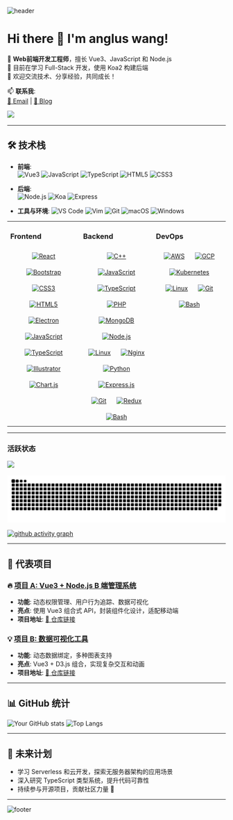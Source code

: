 ![header](https://capsule-render.vercel.app/api?type=waving&color=0:EF4444,100:3B82F6&height=150&section=header)

# Hi there 👋 I'm **anglus wang**!

🔭 **Web前端开发工程师**，擅长 Vue3、JavaScript 和 Node.js  
🌱 目前在学习 Full-Stack 开发，使用 Koa2 构建后端  
💬 欢迎交流技术、分享经验，共同成长！  

📫 **联系我**:  
[📧 Email](mailto:angluswang@gmail.com) | [📝 Blog](https://angluswang.com)

![](https://komarev.com/ghpvc/?username=angluswang&color=blue&style=flat-square\&layout=compact)

---

## 🛠️ 技术栈
- **前端**:  
  ![Vue3](https://img.shields.io/badge/Vue3-4FC08D?style=flat&logo=vue.js&logoColor=white)
  ![JavaScript](https://img.shields.io/badge/JavaScript-F7DF1E?style=flat&logo=javascript&logoColor=black)
  ![TypeScript](https://img.shields.io/badge/TypeScript-3178C6?style=flat&logo=typescript&logoColor=white)
  ![HTML5](https://img.shields.io/badge/HTML5-E34F26?style=flat&logo=html5&logoColor=white)
  ![CSS3](https://img.shields.io/badge/CSS3-1572B6?style=flat&logo=css3&logoColor=white)

- **后端**:  
  ![Node.js](https://img.shields.io/badge/Node.js-339933?style=flat&logo=node.js&logoColor=white)
  ![Koa](https://img.shields.io/badge/Koa-333333?style=flat&logo=koa&logoColor=white)
  ![Express](https://img.shields.io/badge/Express-000000?style=flat&logo=express&logoColor=white)

- **工具与环境**:
  ![VS Code](https://img.shields.io/badge/VS%20Code-007ACC?style=flat&logo=visual-studio-code&logoColor=white)
  ![Vim](https://img.shields.io/badge/Vim-019733?style=flat&logo=vim&logoColor=white)
  ![Git](https://img.shields.io/badge/Git-F05032?style=flat&logo=git&logoColor=white)
  ![macOS](https://img.shields.io/badge/macOS-000000?style=flat&logo=apple&logoColor=white)
  ![Windows](https://img.shields.io/badge/OS-Windows-blue?logo=data:image/svg+xml;base64,PASTE_YOUR_BASE64_ENCODED_SVG_HERE)

<table><tr><td valign="top" width="33%">

### Frontend  
<div align="center">  
<a href="https://reactjs.org/" target="_blank"><img style="margin: 10px" src="https://profilinator.rishav.dev/skills-assets/react-original-wordmark.svg" alt="React" height="50" /></a>  
<a href="https://getbootstrap.com/docs/3.4/javascript/" target="_blank"><img style="margin: 10px" src="https://profilinator.rishav.dev/skills-assets/bootstrap-plain.svg" alt="Bootstrap" height="50" /></a>  
<a href="https://www.w3schools.com/css/" target="_blank"><img style="margin: 10px" src="https://profilinator.rishav.dev/skills-assets/css3-original-wordmark.svg" alt="CSS3" height="50" /></a>  
<a href="https://en.wikipedia.org/wiki/HTML5" target="_blank"><img style="margin: 10px" src="https://profilinator.rishav.dev/skills-assets/html5-original-wordmark.svg" alt="HTML5" height="50" /></a>  
<a href="https://www.electronjs.org/" target="_blank"><img style="margin: 10px" src="https://profilinator.rishav.dev/skills-assets/electron-original.svg" alt="Electron" height="50" /></a>  
<a href="https://www.javascript.com/" target="_blank"><img style="margin: 10px" src="https://profilinator.rishav.dev/skills-assets/javascript-original.svg" alt="JavaScript" height="50" /></a>  
<a href="https://www.typescriptlang.org/" target="_blank"><img style="margin: 10px" src="https://profilinator.rishav.dev/skills-assets/typescript-original.svg" alt="TypeScript" height="50" /></a>  
<a href="https://www.adobe.com/in/products/illustrator.html" target="_blank"><img style="margin: 10px" src="https://profilinator.rishav.dev/skills-assets/adobe_illustrator-icon.svg" alt="Illustrator" height="50" /></a>  
<a href="https://www.chartjs.org/" target="_blank"><img style="margin: 10px" src="https://profilinator.rishav.dev/skills-assets/logo-title.svg" alt="Chart.js" height="50" /></a>  
</div>

</td><td valign="top" width="33%">

### Backend  
<div align="center">  
<a href="https://www.cplusplus.com/" target="_blank"><img style="margin: 10px" src="https://profilinator.rishav.dev/skills-assets/cplusplus-original.svg" alt="C++" height="50" /></a>  
<a href="https://www.javascript.com/" target="_blank"><img style="margin: 10px" src="https://profilinator.rishav.dev/skills-assets/javascript-original.svg" alt="JavaScript" height="50" /></a>  
<a href="https://www.typescriptlang.org/" target="_blank"><img style="margin: 10px" src="https://profilinator.rishav.dev/skills-assets/typescript-original.svg" alt="TypeScript" height="50" /></a>  
<a href="https://www.php.net/" target="_blank"><img style="margin: 10px" src="https://profilinator.rishav.dev/skills-assets/php-original.svg" alt="PHP" height="50" /></a>  
<a href="https://www.mongodb.com/" target="_blank"><img style="margin: 10px" src="https://profilinator.rishav.dev/skills-assets/mongodb-original-wordmark.svg" alt="MongoDB" height="50" /></a>  
<a href="https://nodejs.org/" target="_blank"><img style="margin: 10px" src="https://profilinator.rishav.dev/skills-assets/nodejs-original-wordmark.svg" alt="Node.js" height="50" /></a>  
<a href="https://www.linux.org/" target="_blank"><img style="margin: 10px" src="https://profilinator.rishav.dev/skills-assets/linux-original.svg" alt="Linux" height="50" /></a>  
<a href="https://www.nginx.com/" target="_blank"><img style="margin: 10px" src="https://profilinator.rishav.dev/skills-assets/nginx-original.svg" alt="Nginx" height="50" /></a>  
<a href="https://www.python.org/" target="_blank"><img style="margin: 10px" src="https://profilinator.rishav.dev/skills-assets/python-original.svg" alt="Python" height="50" /></a>  
<a href="https://expressjs.com/" target="_blank"><img style="margin: 10px" src="https://profilinator.rishav.dev/skills-assets/express-original-wordmark.svg" alt="Express.js" height="50" /></a>  
<a href="https://github.com/" target="_blank"><img style="margin: 10px" src="https://profilinator.rishav.dev/skills-assets/git-scm-icon.svg" alt="Git" height="50" /></a>  
<a href="https://redux.js.org/" target="_blank"><img style="margin: 10px" src="https://profilinator.rishav.dev/skills-assets/redux-original.svg" alt="Redux" height="50" /></a>  
<a href="https://www.gnu.org/software/bash/" target="_blank"><img style="margin: 10px" src="https://profilinator.rishav.dev/skills-assets/gnu_bash-icon.svg" alt="Bash" height="50" /></a>  
</div>

</td><td valign="top" width="33%">

### DevOps  
<div align="center">  
<a href="https://aws.amazon.com/" target="_blank"><img style="margin: 10px" src="https://profilinator.rishav.dev/skills-assets/amazonwebservices-original-wordmark.svg" alt="AWS" height="50" /></a>  
<a href="https://cloud.google.com/" target="_blank"><img style="margin: 10px" src="https://profilinator.rishav.dev/skills-assets/google_cloud-icon.svg" alt="GCP" height="50" /></a>  
<a href="https://kubernetes.io/" target="_blank"><img style="margin: 10px" src="https://profilinator.rishav.dev/skills-assets/kubernetes-icon.svg" alt="Kubernetes" height="50" /></a>  
<a href="https://www.linux.org/" target="_blank"><img style="margin: 10px" src="https://profilinator.rishav.dev/skills-assets/linux-original.svg" alt="Linux" height="50" /></a>  
<a href="https://github.com/" target="_blank"><img style="margin: 10px" src="https://profilinator.rishav.dev/skills-assets/git-scm-icon.svg" alt="Git" height="50" /></a>  
<a href="https://www.gnu.org/software/bash/" target="_blank"><img style="margin: 10px" src="https://profilinator.rishav.dev/skills-assets/gnu_bash-icon.svg" alt="Bash" height="50" /></a>  
</div>

</td></tr></table>  

---

### 活跃状态

![](https://ghchart.rshah.org/angluswang)

![](https://raw.githubusercontent.com/platane/snk/output/github-contribution-grid-snake.svg)

[![github activity graph](https://github-readme-activity-graph.vercel.app/graph?username=angluswang&bg_color=ffffff&color=9e4c98&line=9992f7&point=1e6794&area=true&hide_border=true)](https://github.com/angluswang/github-readme-activity-graph)

---

## 🚀 代表项目
### 🔥 [项目 A: Vue3 + Node.js B 端管理系统](https://github.com/YourUsername/ProjectA)
- **功能**: 动态权限管理、用户行为追踪、数据可视化  
- **亮点**: 使用 Vue3 组合式 API，封装组件化设计，适配移动端  
- **项目地址**: [🔗 仓库链接](https://github.com/YourUsername/ProjectA)

### 💡 [项目 B: 数据可视化工具](https://github.com/YourUsername/ProjectB)
- **功能**: 动态数据绑定，多种图表支持  
- **亮点**: Vue3 + D3.js 组合，实现复杂交互和动画  
- **项目地址**: [🔗 仓库链接](https://github.com/YourUsername/ProjectB)

---

## 📊 GitHub 统计
![Your GitHub stats](https://github-readme-stats.vercel.app/api?username=angluswang&show_icons=true&theme=radical)
![Top Langs](https://github-readme-stats.vercel.app/api/top-langs/?username=angluswang&layout=compact&theme=radical)

---

## 🎯 未来计划
- 学习 Serverless 和云开发，探索无服务器架构的应用场景  
- 深入研究 TypeScript 类型系统，提升代码可靠性  
- 持续参与开源项目，贡献社区力量 🚀  

---

![footer](https://capsule-render.vercel.app/api?type=waving&color=0:3B82F6,100:EF4444&height=150&section=footer)

